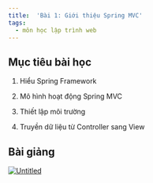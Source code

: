 ```yaml
---
title:  'Bài 1: Giới thiệu Spring MVC'
tags:
  - môn học lập trình web
---
```


## Mục tiêu bài học
1. Hiểu Spring Framework

2. Mô hình hoạt động Spring MVC

3. Thiết lập môi trường

4. Truyền dữ liệu từ Controller sang View

## Bài giảng
[![Untitled](https://user-images.githubusercontent.com/83690404/133948226-decf590a-6509-4444-9c0c-a62fdb33b51f.png)
](https://github.com/aohkgnadnart/aohkgnadnart.github.io/files/7193200/SpringMVC_Lesson1.pdf)
